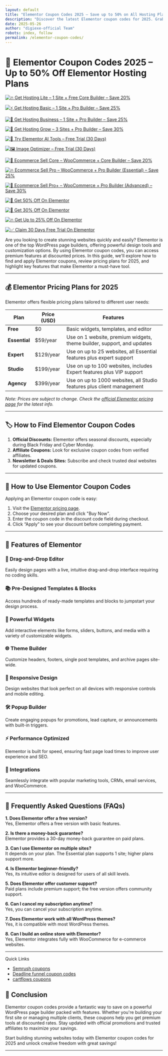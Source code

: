 ```yaml
---
layout: default
title: "Elementor Coupon Codes 2025 – Save up to 50% on All Hosting Plans"
description: "Discover the latest Elementor coupon codes for 2025. Grab 30-50% On Elementor Hosting Plans"
date: 2025-05-26
author: "digiexe-official Team"
robots: index, follow
permalink: /elementor-coupon-codes/
---
```


# 🚀 Elementor Coupon Codes 2025 – Up to 50% Off Elementor Hosting Plans

[![🔥 Get Hosting Lite – 1 Site + Free Core Builder – Save 20%](https://img.shields.io/badge/🔥%20Hosting%20Lite%20–%201%20Site%20%2B%20Free%20Core%20Builder%20–%20Save%2020%25-blue?style=for-the-badge)](https://elementor.com/pricing-plugin/)

[![⚡ Get Hosting Basic – 1 Site + Pro Builder – Save 25%](https://img.shields.io/badge/⚡%20Hosting%20Basic%20–%201%20Site%20%2B%20Pro%20Builder%20–%20Save%2025%25-green?style=for-the-badge)](https://elementor.com/pricing-plugin/)

[![🚀 Get Hosting Business – 1 Site + Pro Builder – Save 25%](https://img.shields.io/badge/🚀%20Hosting%20Business%20–%201%20Site%20%2B%20Pro%20Builder%20–%20Save%2025%25-orange?style=for-the-badge)](https://elementor.com/pricing-plugin/)

[![🌟 Get Hosting Grow – 3 Sites + Pro Builder – Save 30%](https://img.shields.io/badge/🌟%20Hosting%20Grow%20–%203%20Sites%20%2B%20Pro%20Builder%20–%20Save%2030%25-red?style=for-the-badge)](https://elementor.com/pricing-plugin/)

[![🤖 Try Elementor AI Tools – Free Trial (30 Days)](https://img.shields.io/badge/🤖%20Elementor%20AI%20Tools%20Free%20Trial%20(30%20Days)-purple?style=for-the-badge)](https://elementor.com/pricing-plugin/)

[![🖼️ Image Optimizer – Free Trial (30 Days)](https://img.shields.io/badge/🖼️%20Image%20Optimizer%20Free%20Trial%20(30%20Days)-blueviolet?style=for-the-badge)](https://elementor.com/pricing-plugin/)

[![🛒 Ecommerce Sell Core – WooCommerce + Core Builder – Save 20%](https://img.shields.io/badge/🛒%20Ecommerce%20Sell%20Core%20–%20WooCommerce%20%2B%20Core%20Builder%20–%20Save%2020%25-yellowgreen?style=for-the-badge)](https://elementor.com/pricing-plugin/)

[![🔥 Ecommerce Sell Pro – WooCommerce + Pro Builder (Essential) – Save 25%](https://img.shields.io/badge/🔥%20Ecommerce%20Sell%20Pro%20–%20WooCommerce%20%2B%20Pro%20Builder%20(Essential)%20–%20Save%2025%25-orange?style=for-the-badge)](https://elementor.com/pricing-plugin/)

[![🚀 Ecommerce Sell Pro+ – WooCommerce + Pro Builder (Advanced) – Save 30%](https://img.shields.io/badge/🚀%20Ecommerce%20Sell%20Pro%2B%20–%20WooCommerce%20%2B%20Pro%20Builder%20(Advanced)%20–%20Save%2030%25-red?style=for-the-badge)](https://elementor.com/pricing-plugin/)

[![🚀 Get 50% Off On Elementor](https://img.shields.io/badge/🚀%2050%25%20Off%20On%20Elementor-blue?style=for-the-badge)](https://elementor.com/pricing-plugin/)  

[![💸 Get 30% Off On Elementor](https://img.shields.io/badge/💸%2030%25%20Off%20On%20Elementor-green?style=for-the-badge)](https://elementor.com/pricing-plugin/)  

[![🔥 Get Up to 25% Off On Elementor](https://img.shields.io/badge/🔥%20Up%20to%2025%25%20Off%20On%20Elementor-red?style=for-the-badge)](https://elementor.com/pricing-plugin/)  

[![✅ Claim 30 Days Free Trial On Elementor](https://img.shields.io/badge/✅%2030%20Days%20Free%20Trial%20On%20Elementor-orange?style=for-the-badge)](https://elementor.com/pricing-plugin/)


Are you looking to create stunning websites quickly and easily? Elementor is one of the top WordPress page builders, offering powerful design tools and customization options. By using Elementor coupon codes, you can access premium features at discounted prices. In this guide, we'll explore how to find and apply Elementor coupons, review pricing plans for 2025, and highlight key features that make Elementor a must-have tool.

---

## 💰 Elementor Pricing Plans for 2025

Elementor offers flexible pricing plans tailored to different user needs:

| Plan          | Price (USD)         | Features                                                                                      |
|---------------|---------------------|-----------------------------------------------------------------------------------------------|
| **Free**      | $0                  | Basic widgets, templates, and editor                                                        |
| **Essential** | $59/year            | Use on 1 website, premium widgets, theme builder, support, and updates                        |
| **Expert**    | $129/year           | Use on up to 25 websites, all Essential features plus expert support                          |
| **Studio**    | $199/year           | Use on up to 100 websites, includes Expert features plus VIP support                         |
| **Agency**    | $399/year           | Use on up to 1000 websites, all Studio features plus client management                        |

*Note: Prices are subject to change. Check the [official Elementor pricing page](https://elementor.com/pricing-plugin/) for the latest info.*

---

## 🏷️ How to Find Elementor Coupon Codes

1. **Official Discounts:** Elementor offers seasonal discounts, especially during Black Friday and Cyber Monday.  
2. **Affiliate Coupons:** Look for exclusive coupon codes from verified affiliates.  
3. **Newsletter & Deals Sites:** Subscribe and check trusted deal websites for updated coupons.

---

## 🛒 How to Use Elementor Coupon Codes

Applying an Elementor coupon code is easy:  
1. Visit the [Elementor pricing page](https://elementor.com/pricing-plugin/).  
2. Choose your desired plan and click "Buy Now".  
3. Enter the coupon code in the discount code field during checkout.  
4. Click “Apply” to see your discount before completing payment.

---



## 🌟 Features of Elementor

### 🎨 Drag-and-Drop Editor

Easily design pages with a live, intuitive drag-and-drop interface requiring no coding skills.

### 📚 Pre-Designed Templates & Blocks

Access hundreds of ready-made templates and blocks to jumpstart your design process.

### 🔌 Powerful Widgets

Add interactive elements like forms, sliders, buttons, and media with a variety of customizable widgets.

### 🌐 Theme Builder

Customize headers, footers, single post templates, and archive pages site-wide.

### 📱 Responsive Design

Design websites that look perfect on all devices with responsive controls and mobile editing.

### 🛠️ Popup Builder

Create engaging popups for promotions, lead capture, or announcements with built-in triggers.

### ⚡ Performance Optimized

Elementor is built for speed, ensuring fast page load times to improve user experience and SEO.

### 🤝 Integrations

Seamlessly integrate with popular marketing tools, CRMs, email services, and WooCommerce.

---

## 🧠 Frequently Asked Questions (FAQs)

**1. Does Elementor offer a free version?**  
Yes, Elementor offers a free version with basic features.

**2. Is there a money-back guarantee?**  
Elementor provides a 30-day money-back guarantee on paid plans.

**3. Can I use Elementor on multiple sites?**  
It depends on your plan. The Essential plan supports 1 site; higher plans support more.

**4. Is Elementor beginner-friendly?**  
Yes, its intuitive editor is designed for users of all skill levels.

**5. Does Elementor offer customer support?**  
Paid plans include premium support; the free version offers community support.

**6. Can I cancel my subscription anytime?**  
Yes, you can cancel your subscription anytime.

**7. Does Elementor work with all WordPress themes?**  
Yes, it is compatible with most WordPress themes.

**8. Can I build an online store with Elementor?**  
Yes, Elementor integrates fully with WooCommerce for e-commerce websites.

---

Quick Links

- [Semrush coupons](https://rankloud.github.io/ibcs/semrush-coupon-codes/)
- [Deadline funnel coupon codes](https://rankloud.github.io/ibcs/deadline-funnel-coupon-codes/)
- [cartflows coupons](https://rankloud.github.io/ibcs/cartflows-coupon-codes/)

## 🚀 Conclusion

Elementor coupon codes provide a fantastic way to save on a powerful WordPress page builder packed with features. Whether you're building your first site or managing multiple clients, these coupons help you get premium tools at discounted rates. Stay updated with official promotions and trusted affiliates to maximize your savings.

Start building stunning websites today with Elementor coupon codes for 2025 and unlock creative freedom with great savings!

---

